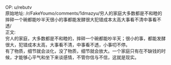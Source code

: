 
OP: u/rebutv  
原始地址: /r/FakeYoumo/comments/1dmazyu/穷人的家庭大多数都是不和睦的摔碎一个碗都能吵半天很小的事都能发酵很大犯错成本太高大事看不清中事看不透/  
正文:  
穷人的家庭，大多数都是不和睦的，摔碎一个碗都能吵半天；很小的事，都能发酵很大，犯错成本太高，大事看不清，中事看不透，小事叨不停。  
​​有了物质，细节就会淡化，没了物质，细节就会放大。一个家庭只有在不缺钱的时候，才能够心平气和坐下来谈感情，不管你信与不信，这就是现实。
